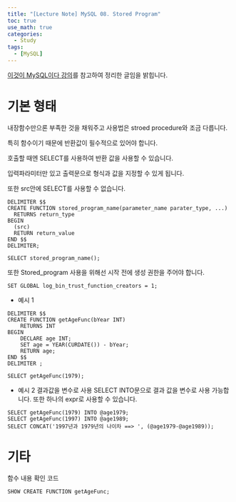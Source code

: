 ```yaml
---
title: "[Lecture Note] MySQL 08. Stored Program"
toc: true
use_math: true
categories:
  - Study
tags:
  - [MySQL]
---
```


[이것이 MySQL이다 강의](https://www.youtube.com/watch?v=xKYeJxBTt2E&list=PLVsNizTWUw7Hox7NMhenT-bulldCp9HP9)를 참고하여 정리한 글임을 밝힙니다.


# 기본 형태 

내장함수만으론 부족한 것을 채워주고 사용법은 stroed procedure와 조금 다릅니다.

특히 함수이기 때문에 반환값이 필수적으로 있어야 합니다.


호출할 때엔 SELECT를 사용하여 반환 값을 사용할 수 있습니다.

입력파라미터만 있고 출력문으로 형식과 값을 지정할 수 있게 됩니다. 

또한 src안에 SELECT를 사용할 수 없습니다.

```
DELIMITER $$
CREATE FUNCTION stored_program_name(parameter_name parater_type, ...)
  RETURNS return_type
BEGIN
  (src)
  RETURN return_value
END $$
DELIMITER;

SELECT stored_program_name();
```

또한 Stored_program 사용을 위해선 시작 전에 생성 권한을 주어야 합니다.

```
SET GLOBAL log_bin_trust_function_creators = 1;
```


- 예시 1

```
DELIMITER $$
CREATE FUNCTION getAgeFunc(bYear INT)
    RETURNS INT
BEGIN
    DECLARE age INT;
    SET age = YEAR(CURDATE()) - bYear;
    RETURN age;
END $$
DELIMITER ;

SELECT getAgeFunc(1979);
```

- 예시 2 결과값을 변수로 사용
SELECT INTO문으로 결과 값을 변수로 사용 가능합니다.
또한 하나의 expr로 사용할 수 있습니다.

```
SELECT getAgeFunc(1979) INTO @age1979;
SELECT getAgeFunc(1997) INTO @age1989;
SELECT CONCAT('1997년과 1979년의 나이차 ==> ', (@age1979-@age1989));
```

# 기타

함수 내용 확인 코드

```
SHOW CREATE FUNCTION getAgeFunc;
```

